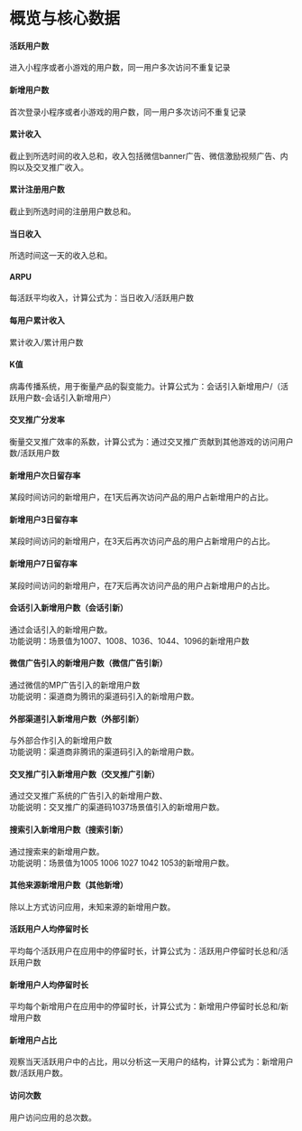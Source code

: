 # 概览与核心数据

#### 活跃用户数

进入小程序或者小游戏的用户数，同一用户多次访问不重复记录

#### 新增用户数

首次登录小程序或者小游戏的用户数，同一用户多次访问不重复记录

#### 累计收入

截止到所选时间的收入总和，收入包括微信banner广告、微信激励视频广告、内购以及交叉推广收入。

#### 累计注册用户数

截止到所选时间的注册用户数总和。

#### 当日收入

所选时间这一天的收入总和。

#### ARPU

每活跃平均收入，计算公式为：当日收入/活跃用户数

#### 每用户累计收入

累计收入/累计用户数

#### K值

病毒传播系统，用于衡量产品的裂变能力。计算公式为：会话引入新增用户/（活跃用户数-会话引入新增用户）

#### 交叉推广分发率

衡量交叉推广效率的系数，计算公式为：通过交叉推广贡献到其他游戏的访问用户数/活跃用户数

#### 新增用户次日留存率

某段时间访问的新增用户，在1天后再次访问产品的用户占新增用户的占比。

#### 新增用户3日留存率

某段时间访问的新增用户，在3天后再次访问产品的用户占新增用户的占比。

#### 新增用户7日留存率

某段时间访问的新增用户，在7天后再次访问产品的用户占新增用户的占比。

#### 会话引入新增用户数（会话引新）

通过会话引入的新增用户数。   
功能说明：场景值为1007、1008、1036、1044、1096的新增用户数

#### 微信广告引入的新增用户数（微信广告引新）

通过微信的MP广告引入的新增用户数   
功能说明：渠道商为腾讯的渠道码引入的新增用户数。

#### 外部渠道引入新增用户数（外部引新）

与外部合作引入的新增用户数   
功能说明：渠道商非腾讯的渠道码引入的新增用户数。

#### 交叉推广引入新增用户数（交叉推广引新）

通过交叉推广系统的广告引入的新增用户数、   
功能说明：交叉推广的渠道码1037场景值引入的新增用户数。

#### 搜索引入新增用户数（搜索引新）

通过搜索来的新增用户数。   
功能说明：场景值为1005 1006 1027 1042 1053的新增用户数。

#### 其他来源新增用户数（其他新增）

除以上方式访问应用，未知来源的新增用户数。

#### 活跃用户人均停留时长

平均每个活跃用户在应用中的停留时长，计算公式为：活跃用户停留时长总和/活跃用户数

#### 新增用户人均停留时长

平均每个新增用户在应用中的停留时长，计算公式为：新增用户停留时长总和/新增用户数

#### 新增用户占比

观察当天活跃用户中的占比，用以分析这一天用户的结构，计算公式为：新增用户数/活跃用户数。

#### 访问次数

用户访问应用的总次数。

